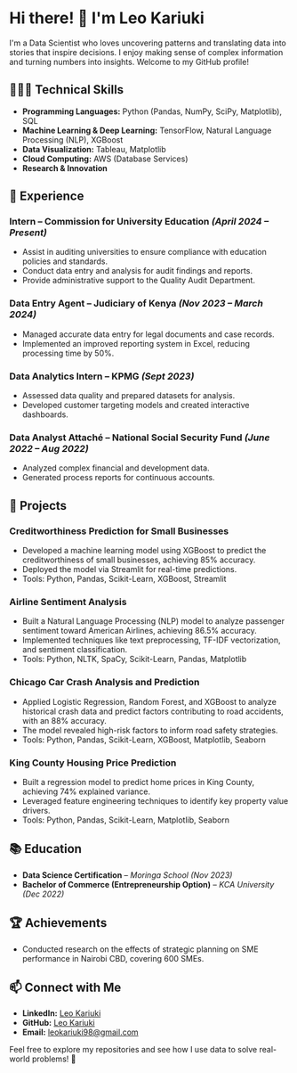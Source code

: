 # Hi there! 👋 I'm Leo Kariuki  

I'm a Data Scientist who loves uncovering patterns and translating data into stories that inspire decisions. I enjoy making sense of complex information and turning numbers into insights. Welcome to my GitHub profile!

## 👨🏾‍💻 Technical Skills  
- **Programming Languages:** Python (Pandas, NumPy, SciPy, Matplotlib), SQL  
- **Machine Learning & Deep Learning:** TensorFlow, Natural Language Processing (NLP), XGBoost  
- **Data Visualization:** Tableau, Matplotlib  
- **Cloud Computing:** AWS (Database Services)  
- **Research & Innovation**  

## 🌟 Experience  
### **Intern – Commission for University Education** *(April 2024 – Present)*  
- Assist in auditing universities to ensure compliance with education policies and standards.  
- Conduct data entry and analysis for audit findings and reports.  
- Provide administrative support to the Quality Audit Department.  

### **Data Entry Agent – Judiciary of Kenya** *(Nov 2023 – March 2024)*  
- Managed accurate data entry for legal documents and case records.  
- Implemented an improved reporting system in Excel, reducing processing time by 50%.  

### **Data Analytics Intern – KPMG** *(Sept 2023)*  
- Assessed data quality and prepared datasets for analysis.  
- Developed customer targeting models and created interactive dashboards.  

### **Data Analyst Attaché – National Social Security Fund** *(June 2022 – Aug 2022)*  
- Analyzed complex financial and development data.  
- Generated process reports for continuous accounts.  

## 🚀 Projects  
### Creditworthiness Prediction for Small Businesses
- Developed a machine learning model using XGBoost to predict the creditworthiness of small businesses, achieving 85% accuracy. 
- Deployed the model via Streamlit for real-time predictions.
- Tools: Python, Pandas, Scikit-Learn, XGBoost, Streamlit

### Airline Sentiment Analysis
- Built a Natural Language Processing (NLP) model to analyze passenger sentiment toward American Airlines, achieving 86.5% accuracy.
- Implemented techniques like text preprocessing, TF-IDF vectorization, and sentiment classification.
- Tools: Python, NLTK, SpaCy, Scikit-Learn, Pandas, Matplotlib

### Chicago Car Crash Analysis and Prediction
- Applied Logistic Regression, Random Forest, and XGBoost to analyze historical crash data and predict factors contributing to road accidents, with an 88% accuracy.
- The model revealed high-risk factors to inform road safety strategies.
- Tools: Python, Pandas, Scikit-Learn, XGBoost, Matplotlib, Seaborn

### King County Housing Price Prediction
- Built a regression model to predict home prices in King County, achieving 74% explained variance.
- Leveraged feature engineering techniques to identify key property value drivers.
- Tools: Python, Pandas, Scikit-Learn, Matplotlib, Seaborn

## 📚 Education  
- **Data Science Certification** – *Moringa School (Nov 2023)*  
- **Bachelor of Commerce (Entrepreneurship Option)** – *KCA University (Dec 2022)*  

## 🏆 Achievements  
- Conducted research on the effects of strategic planning on SME performance in Nairobi CBD, covering 600 SMEs.  

## 📫 Connect with Me  
- **LinkedIn:** [Leo Kariuki](https://www.linkedin.com/in/leokariuki/)  
- **GitHub:** [Leo Kariuki](https://github.com/leokariuki)  
- **Email:** leokariuki98@gmail.com  

Feel free to explore my repositories and see how I use data to solve real-world problems! 🚀

